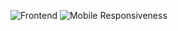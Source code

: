 ![Frontend](https://img.shields.io/badge/frontend-completed-brightgreen)
![Mobile Responsiveness](https://img.shields.io/badge/mobile--responsiveness-in%20progress-yellow)
